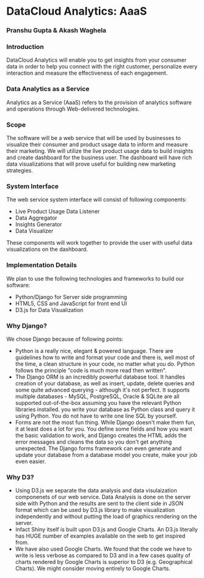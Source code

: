 # DataCloud Analytics: AaaS
### Pranshu Gupta & Akash Waghela

### Introduction
DataCloud Analytics will enable you to get insights from your consumer data in order to help you connect with the right customer, personalize every interaction and measure the effectiveness of each engagement.

### Data Analytics as a Service
Analytics as a Service (AaaS) refers to the provision of analytics software and operations through Web-delivered technologies. 

### Scope
The software will be a web service that will be used by businesses to visualize their consumer and product usage data to inform and measure their marketing. We will utilize the live product usage data to build insights and create dashboard for the business user. The dashboard will have rich data visualizations that will prove useful for building new marketing strategies. 

### System Interface
The web service system interface will consist of following components:
* Live Product Usage Data Listener
* Data Aggregator
* Insights Generator
* Data Visualizer 

These components will work together to provide the user with useful data visualizations on the dashboard.

### Implementation Details
We plan to use the following technologies and frameworks to build our software:
* Python/Django for Server side programming
* HTML5, CSS and JavaScript for front end UI
* D3.js for Data Visualization 

### Why Django?
We chose Django because of following points:
* Python is a really nice, elegant & powered language. There are guidelines how to write and format your code and there is, well most of   the time, a clean structure in your code, no matter what you do. Python follows the principle "code is much more read then written".
* The Django ORM is an incredibly powerful database tool. It handles creation of your database, as well as insert, update, delete queries and some quite advanced querying - although it's not perfect. It supports multiple databases - MySQL, PostgreSQL, Oracle & SQLite are all supported out-of-the-box assuming you have the relevant Python libraries installed. you write your database as Python class and query it using Python. You do not have to write one line SQL by yourself.
* Forms are not the most fun thing. While Django doesn't make them fun, it at least does a lot for you. You define some fields and how you want the basic validation to work, and Django creates the HTML adds the error messages and cleans the data so you don't get anything unexpected. The Django forms framework can even generate and update your database from a database model you create, make your job even easier.

### Why D3?
* Using D3.js we separate the data analysis and data visulaization componenets of our web service. Data Analysis is done on the server side with Python and the results are sent to the client side in JSON format which can be used by D3.js library to make visualization independently and without putting the load of graphics rendering on the server. 
* Infact Shiny itself is built upon D3.js and Google Charts. An D3.js literally has HUGE number of examples available on the web to get inspired from.
* We have also used Google Charts. We found that the code we have to write is less verbose as compared to D3 and in a few cases quality of charts rendered by Google Charts is superior to D3 (e.g. Geographical Charts). We might consider moving entirely to Google Charts.

